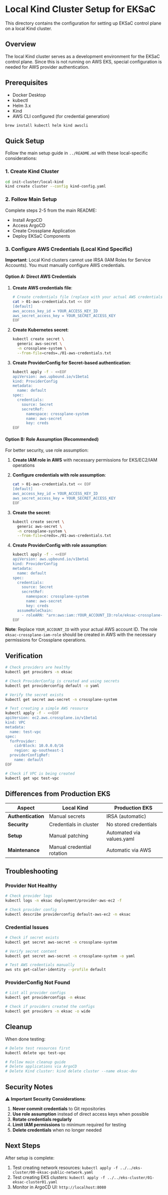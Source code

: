 # Local Kind Cluster Setup for EKSaC

This directory contains the configuration for setting up EKSaC control plane on a local Kind cluster.

## Overview

The local Kind cluster serves as a development environment for the EKSaC control plane. Since this is not running on AWS EKS, special configuration is needed for AWS provider authentication.

## Prerequisites

- Docker Desktop
- kubectl
- Helm 3.x
- Kind
- AWS CLI configured (for credential generation)

```bash
brew install kubectl helm kind awscli
```

## Quick Setup

Follow the main setup guide in `../README.md` with these local-specific considerations:

### 1. Create Kind Cluster

```bash
cd init-cluster/local-kind
kind create cluster --config kind-config.yaml
```

### 2. Follow Main Setup

Complete steps 2-5 from the main README:
- Install ArgoCD
- Access ArgoCD
- Create Crossplane Application
- Deploy EKSaC Components

### 3. Configure AWS Credentials (Local Kind Specific)

**Important**: Local Kind clusters cannot use IRSA (IAM Roles for Service Accounts). You must manually configure AWS credentials.

#### Option A: Direct AWS Credentials

1. **Create AWS credentials file**:
   ```bash
   # Create credentials file (replace with your actual AWS credentials)
   cat > 01-aws-credentials.txt << EOF
   [default]
   aws_access_key_id = YOUR_ACCESS_KEY_ID
   aws_secret_access_key = YOUR_SECRET_ACCESS_KEY
   EOF
   ```

2. **Create Kubernetes secret**:
   ```bash
   kubectl create secret \
     generic aws-secret \
     -n crossplane-system \
     --from-file=creds=./01-aws-credentials.txt
   ```

3. **Create ProviderConfig for Secret-based authentication**:
   ```bash
   kubectl apply -f - <<EOF
   apiVersion: aws.upbound.io/v1beta1
   kind: ProviderConfig
   metadata:
     name: default
   spec:
     credentials:
       source: Secret
       secretRef:
         namespace: crossplane-system
         name: aws-secret
         key: creds
   EOF
   ```

#### Option B: Role Assumption (Recommended)

For better security, use role assumption:

1. **Create IAM role in AWS** with necessary permissions for EKS/EC2/IAM operations

2. **Configure credentials with role assumption**:
   ```bash
   cat > 01-aws-credentials.txt << EOF
   [default]
   aws_access_key_id = YOUR_ACCESS_KEY_ID
   aws_secret_access_key = YOUR_SECRET_ACCESS_KEY
   EOF
   ```

3. **Create the secret**:
   ```bash
   kubectl create secret \
     generic aws-secret \
     -n crossplane-system \
     --from-file=creds=./01-aws-credentials.txt
   ```

4. **Create ProviderConfig with role assumption**:
   ```bash
   kubectl apply -f - <<EOF
   apiVersion: aws.upbound.io/v1beta1
   kind: ProviderConfig
   metadata:
     name: default
   spec:
     credentials:
       source: Secret
       secretRef:
         namespace: crossplane-system
         name: aws-secret
         key: creds
     assumeRoleChain:
       - roleARN: "arn:aws:iam::YOUR_ACCOUNT_ID:role/eksac-crossplane-iam-role"
   EOF
   ```

**Note**: Replace `YOUR_ACCOUNT_ID` with your actual AWS account ID. The role `eksac-crossplane-iam-role` should be created in AWS with the necessary permissions for Crossplane operations.

## Verification

```bash
# Check providers are healthy
kubectl get providers -n eksac

# Check ProviderConfig is created and using secrets
kubectl get providerconfig default -o yaml

# Verify the secret exists
kubectl get secret aws-secret -n crossplane-system

# Test creating a simple AWS resource
kubectl apply -f - <<EOF
apiVersion: ec2.aws.crossplane.io/v1beta1
kind: VPC
metadata:
  name: test-vpc
spec:
  forProvider:
    cidrBlock: 10.0.0.0/16
    region: ap-southeast-1
  providerConfigRef:
    name: default
EOF

# Check if VPC is being created
kubectl get vpc test-vpc
```

## Differences from Production EKS

| Aspect | Local Kind | Production EKS |
|--------|------------|----------------|
| **Authentication** | Manual secrets | IRSA (automatic) |
| **Security** | Credentials in cluster | No stored credentials |
| **Setup** | Manual patching | Automated via values.yaml |
| **Maintenance** | Manual credential rotation | Automatic via AWS |

## Troubleshooting

### Provider Not Healthy
```bash
# Check provider logs
kubectl logs -n eksac deployment/provider-aws-ec2 -f

# Check provider config
kubectl describe providerconfig default-aws-ec2 -n eksac
```

### Credential Issues
```bash
# Check if secret exists
kubectl get secret aws-secret -n crossplane-system

# Verify secret content
kubectl get secret aws-secret -n crossplane-system -o yaml

# Test AWS credentials manually
aws sts get-caller-identity --profile default
```

### ProviderConfig Not Found
```bash
# List all provider configs
kubectl get providerconfigs -n eksac

# Check if providers created the configs
kubectl get providers -n eksac -o wide
```

## Cleanup

When done testing:

```bash
# Delete test resources first
kubectl delete vpc test-vpc

# Follow main cleanup guide
# Delete applications via ArgoCD
# Delete Kind cluster: kind delete cluster --name eksac-dev
```

## Security Notes

⚠️ **Important Security Considerations**:

1. **Never commit credentials** to Git repositories
2. **Use role assumption** instead of direct access keys when possible
3. **Rotate credentials regularly**
4. **Limit IAM permissions** to minimum required for testing
5. **Delete credentials** when no longer needed

## Next Steps

After setup is complete:
1. Test creating network resources: `kubectl apply -f ../../eks-cluster/00-eksac-public-network.yaml`
2. Test creating EKS clusters: `kubectl apply -f ../../eks-cluster/01-eksac-cluster01.yaml`
3. Monitor in ArgoCD UI: `http://localhost:8080`
